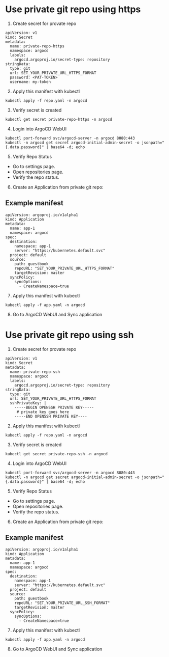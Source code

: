 # Use private git repo using https
1. Create secret for provate repo
```
apiVersion: v1
kind: Secret
metadata:
  name: private-repo-https
  namespace: argocd
  labels:
    argocd.argoproj.io/secret-type: repository
stringData:
  type: git
  url: SET_YOUR_PRIVATE_URL_HTTPS_FORMAT
  password: <PAT-TOKEN>
  username: my-token
```
2. Apply this manifest with kubectl
```
kubectl apply -f repo.yaml -n argocd
```
3. Verify secret is created
```
kubectl get secret private-repo-https -n argocd
```
4. Login into ArgoCD WebUI
```
kubectl port-forward svc/argocd-server -n argocd 8080:443
kubectl -n argocd get secret argocd-initial-admin-secret -o jsonpath="{.data.password}" | base64 -d; echo
```
5. Verify Repo Status
* Go to settings page.
* Open repositories page.
* Verify the repo status.

6. Create an Application from private git repo:

Example manifest
---
```
apiVersion: argoproj.io/v1alpha1
kind: Application
metadata: 
  name: app-1
  namespace: argocd
spec: 
  destination: 
    namespace: app-1
    server: "https://kubernetes.default.svc"
  project: default
  source: 
    path: guestbook
    repoURL: "SET_YOUR_PRIVATE_URL_HTTPS_FORMAT"
    targetRevision: master
  syncPolicy:
    syncOptions:
      - CreateNamespace=true
```
7. Apply this manifest with kubectl
```
kubectl apply -f app.yaml -n argocd
```

8. Go to ArgoCD WebUI and Sync application


# Use private git repo using ssh
1. Create secret for provate repo
```
apiVersion: v1
kind: Secret
metadata:
  name: private-repo-ssh
  namespace: argocd
  labels:
    argocd.argoproj.io/secret-type: repository
stringData:
  type: git
  url: SET_YOUR_PRIVATE_URL_HTTPS_FORMAT
  sshPrivateKey: |
    -----BEGIN OPENSSH PRIVATE KEY-----
     # private key goes here
    -----END OPENSSH PRIVATE KEY----
```
2. Apply this manifest with kubectl
```
kubectl apply -f repo.yaml -n argocd
```
3. Verify secret is created
```
kubectl get secret private-repo-ssh -n argocd
```
4. Login into ArgoCD WebUI
```
kubectl port-forward svc/argocd-server -n argocd 8080:443
kubectl -n argocd get secret argocd-initial-admin-secret -o jsonpath="{.data.password}" | base64 -d; echo
```
5. Verify Repo Status
* Go to settings page.
* Open repositories page.
* Verify the repo status.

6. Create an Application from private git repo:

Example manifest
---
```
apiVersion: argoproj.io/v1alpha1
kind: Application
metadata: 
  name: app-1
  namespace: argocd
spec: 
  destination: 
    namespace: app-1
    server: "https://kubernetes.default.svc"
  project: default
  source: 
    path: guestbook
    repoURL: "SET_YOUR_PRIVATE_URL_SSH_FORMAT"
    targetRevision: master
  syncPolicy:
    syncOptions:
      - CreateNamespace=true
```
7. Apply this manifest with kubectl
```
kubectl apply -f app.yaml -n argocd
```
8. Go to ArgoCD WebUI and Sync application